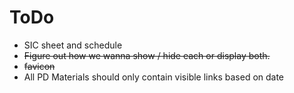 # ToDo

- SIC sheet and schedule
- ~~Figure out how we wanna show / hide each or display both.~~
- ~~favicon~~
- All PD Materials should only contain visible links based on date
